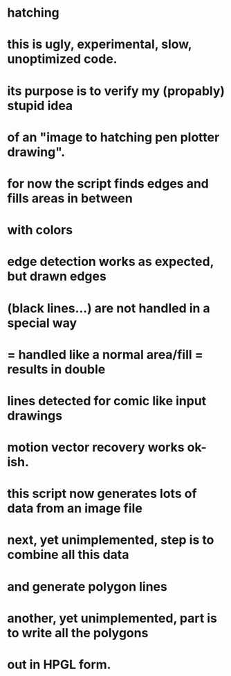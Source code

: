 # hatching

# this is ugly, experimental, slow, unoptimized code.
# its purpose is to verify my (propably) stupid idea
# of an "image to hatching pen plotter drawing".
#
# for now the script finds edges and fills areas in between
# with colors
# edge detection works as expected, but drawn edges
# (black lines...) are not handled in a special way
# = handled like a normal area/fill = results in double
# lines detected for comic like input drawings
#
# motion vector recovery works ok-ish.
#
# this script now generates lots of data from an image file
# next, yet unimplemented, step is to combine all this data
# and generate polygon lines
#
# another, yet unimplemented, part is to write all the polygons
# out in HPGL form.
